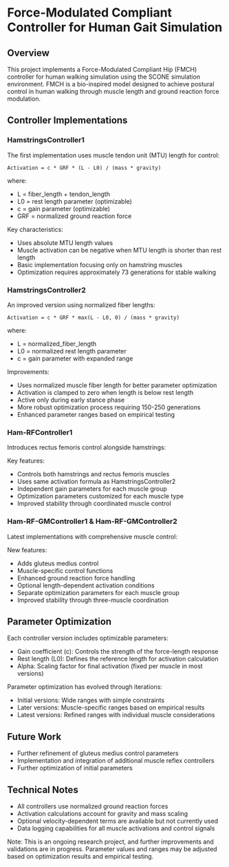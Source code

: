 # Force-Modulated Compliant Controller for Human Gait Simulation

## Overview
This project implements a Force-Modulated Compliant Hip (FMCH) controller for human walking simulation using the SCONE simulation environment. FMCH is a bio-inspired model designed to achieve postural control in human walking through muscle length and ground reaction force modulation.

## Controller Implementations

### HamstringsController1
The first implementation uses muscle tendon unit (MTU) length for control:
```
Activation = c * GRF * (L - L0) / (mass * gravity)
```
where:
- L = fiber_length + tendon_length
- L0 = rest length parameter (optimizable)
- c = gain parameter (optimizable)
- GRF = normalized ground reaction force

Key characteristics:
- Uses absolute MTU length values
- Muscle activation can be negative when MTU length is shorter than rest length
- Basic implementation focusing only on hamstring muscles
- Optimization requires approximately 73 generations for stable walking

### HamstringsController2
An improved version using normalized fiber lengths:
```
Activation = c * GRF * max(L - L0, 0) / (mass * gravity)
```
where:
- L = normalized_fiber_length
- L0 = normalized rest length parameter
- c = gain parameter with expanded range

Improvements:
- Uses normalized muscle fiber length for better parameter optimization
- Activation is clamped to zero when length is below rest length
- Active only during early stance phase
- More robust optimization process requiring 150-250 generations
- Enhanced parameter ranges based on empirical testing

### Ham-RFController1
Introduces rectus femoris control alongside hamstrings:

Key features:
- Controls both hamstrings and rectus femoris muscles
- Uses same activation formula as HamstringsController2
- Independent gain parameters for each muscle group
- Optimization parameters customized for each muscle type
- Improved stability through coordinated muscle control

### Ham-RF-GMController1 & Ham-RF-GMController2
Latest implementations with comprehensive muscle control:

New features:
- Adds gluteus medius control
- Muscle-specific control functions
- Enhanced ground reaction force handling
- Optional length-dependent activation conditions
- Separate optimization parameters for each muscle group
- Improved stability through three-muscle coordination

## Parameter Optimization

Each controller version includes optimizable parameters:
- Gain coefficient (c): Controls the strength of the force-length response
- Rest length (L0): Defines the reference length for activation calculation
- Alpha: Scaling factor for final activation (fixed per muscle in most versions)

Parameter optimization has evolved through iterations:
- Initial versions: Wide ranges with simple constraints
- Later versions: Muscle-specific ranges based on empirical results
- Latest versions: Refined ranges with individual muscle considerations

## Future Work
- Further refinement of gluteus medius control parameters
- Implementation and integration of additional muscle reflex controllers
- Further optimization of initial parameters
<!-- - Development of adaptive parameter optimization
- Enhanced stability analysis and performance metrics
- Integration with full-body control systems -->

## Technical Notes
- All controllers use normalized ground reaction forces
- Activation calculations account for gravity and mass scaling
- Optional velocity-dependent terms are available but not currently used
- Data logging capabilities for all muscle activations and control signals

Note: This is an ongoing research project, and further improvements and validations are in progress. Parameter values and ranges may be adjusted based on optimization results and empirical testing.

<!-- ## Future Work
- Implementation of gluteus medius hip control
- Further optimization of initial parameters
- Integration testing of all controller components

Note: This is an ongoing research project, and further improvements and validations are in progress. -->
